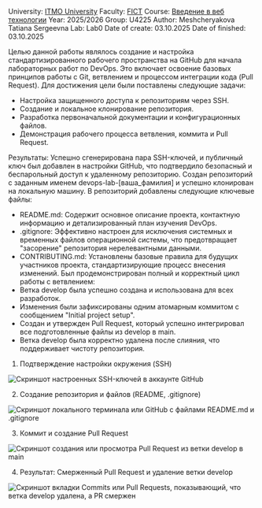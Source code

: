 University: [ITMO University](https://itmo.ru/ru/)
Faculty: [FICT](https://fict.itmo.ru)
Course: [Введение в веб технологии](https://itmo-ict-faculty.github.io/introduction-in-web-tech/)
Year: 2025/2026
Group: U4225
Author: Meshcheryakova Tatiana Sergeevna
Lab: Lab0
Date of create: 03.10.2025
Date of finished: 03.10.2025

Целью данной работы являлось создание и настройка стандартизированного рабочего пространства на GitHub для начала лабораторных работ по DevOps. Это включает освоение базовых принципов работы с Git, ветвлением и процессом интеграции кода (Pull Request).
Для достижения цели были поставлены следующие задачи:
 * Настройка защищенного доступа к репозиториям через SSH.
 * Создание и локальное клонирование репозитория.
 * Разработка первоначальной документации и конфигурационных файлов.
 * Демонстрация рабочего процесса ветвления, коммита и Pull Request.

Результаты:
Успешно сгенерирована пара SSH-ключей, и публичный ключ был добавлен в настройки GitHub, что подтвердило безопасный и беспарольный доступ к удаленному репозиторию.
Создан репозиторий с заданным именем devops-lab-[ваша_фамилия] и успешно клонирован на локальную машину.
В репозиторий добавлены следующие ключевые файлы:
 * README.md: Содержит основное описание проекта, контактную информацию и детализированный план изучения DevOps.
 * .gitignore: Эффективно настроен для исключения системных и временных файлов операционной системы, что предотвращает "засорение" репозитория нерелевантными данными.
 * CONTRIBUTING.md: Установлены базовые правила для будущих участников проекта, стандартизирующие процесс внесения изменений.
  Был продемонстрирован полный и корректный цикл работы с ветвлением:
 * Ветка develop была успешно создана и использована для всех разработок.
 * Изменения были зафиксированы одним атомарным коммитом с сообщением "Initial project setup".
 * Создан и утвержден Pull Request, который успешно интегрировал все подготовленные файлы из develop в main.
 * Ветка develop была корректно удалена после слияния, что поддерживает чистоту репозитория.
   
 1. Подтверждение настройки окружения (SSH)

![Скриншот настроенных SSH-ключей в аккаунте GitHub](2025_2026-introduction-in-web-tech-U4225-Meshcheryakova_T_S/lab0/2025-10-06_21-01-53.png)


2. Создание репозитория и файлов (README, .gitignore)

![Скриншот локального терминала или GitHub с файлами README.md и .gitignore](2025_2026-introduction-in-web-tech-U4225-Meshcheryakova_T_S/lab0/2025-10-06_20-59-05.png)


3. Коммит и создание Pull Request

![Скриншот создания или просмотра Pull Request из ветки develop в main](2025_2026-introduction-in-web-tech-U4225-Meshcheryakova_T_S/lab0/2025-10-06_21-02-05.png)


 4. Результат: Смерженный Pull Request и удаление ветки develop

![Скриншот вкладки Commits или Pull Requests, показывающий, что ветка develop удалена, а PR смержен](2025_2026-introduction-in-web-tech-U4225-Meshcheryakova_T_S/lab0/2025-10-06_21-06-32.png)

